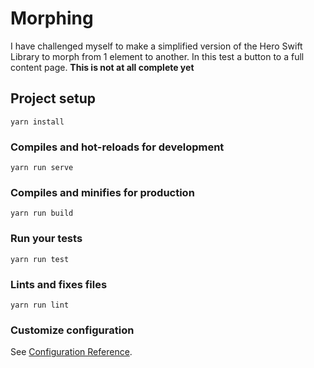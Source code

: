 # Morphing

I have challenged myself to make a simplified version of the Hero Swift Library to morph from 1 element to another. In this test a button to a full content page. **This is not at all complete yet**

## Project setup
```
yarn install
```

### Compiles and hot-reloads for development
```
yarn run serve
```

### Compiles and minifies for production
```
yarn run build
```

### Run your tests
```
yarn run test
```

### Lints and fixes files
```
yarn run lint
```

### Customize configuration
See [Configuration Reference](https://cli.vuejs.org/config/).
